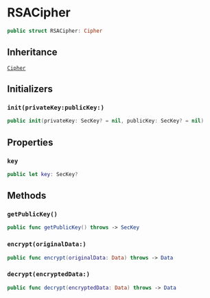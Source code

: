 # RSACipher

``` swift
public struct RSACipher: Cipher 
```

## Inheritance

[`Cipher`](/Documentation/CryptoUtils/Cipher)

## Initializers

### `init(privateKey:publicKey:)`

``` swift
public init(privateKey: SecKey? = nil, publicKey: SecKey? = nil) 
```

## Properties

### `key`

``` swift
public let key: SecKey?
```

## Methods

### `getPublicKey()`

``` swift
public func getPublicKey() throws -> SecKey 
```

### `encrypt(originalData:)`

``` swift
public func encrypt(originalData: Data) throws -> Data 
```

### `decrypt(encryptedData:)`

``` swift
public func decrypt(encryptedData: Data) throws -> Data 
```
